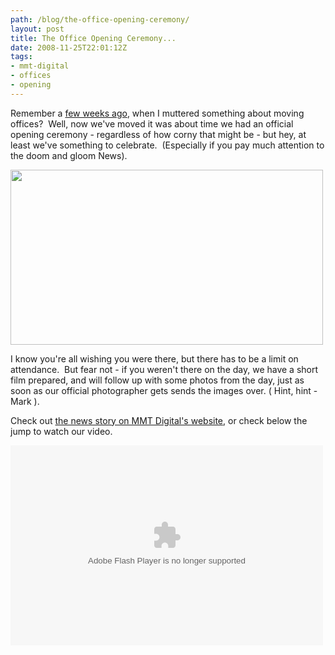 ```yaml
---
path: /blog/the-office-opening-ceremony/
layout: post
title: The Office Opening Ceremony...
date: 2008-11-25T22:01:12Z
tags:
- mmt-digital
- offices
- opening
---
```


Remember a <a href="http://www.psyked.co.uk/press-release/moving-offices.htm" target="_blank">few weeks ago</a>, when I muttered something about moving offices?  Well, now we've moved it was about time we had an official opening ceremony - regardless of how corny that might be - but hey, at least we've something to celebrate.  (Especially if you pay much attention to the doom and gloom News).

<img class="alignnone size-full wp-image-386" title="officeopening" src="http://uploads.psyked.co.uk/2008/11/officeopening.jpg" alt="" width="500" height="280" />

I know you're all wishing you were there, but there has to be a limit on attendance.  But fear not - if you weren't there on the day, we have a short film prepared, and will follow up with some photos from the day, just as soon as our official photographer gets sends the images over. ( Hint, hint - Mark ).

Check out <a href="http://www.mmtdigital.co.uk/news" target="_blank">the news story on MMT Digital's website</a>, or check below the jump to watch our video.



<object classid="clsid:d27cdb6e-ae6d-11cf-96b8-444553540000" width="500" height="320" codebase="http://download.macromedia.com/pub/shockwave/cabs/flash/swflash.cab#version=6,0,40,0"><param name="allowFullScreen" value="true" /><param name="allowscriptaccess" value="always" /><param name="src" value="http://www.mmtdigital.co.uk/mmtopening/mmtopeningflv.swf" /><embed type="application/x-shockwave-flash" width="500" height="320" src="http://www.mmtdigital.co.uk/mmtopening/mmtopeningflv.swf" allowscriptaccess="always" allowfullscreen="true"></embed></object>